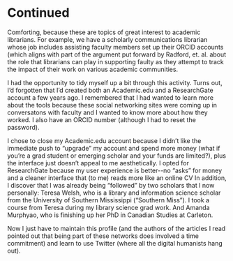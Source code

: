 # Continued

Comforting, because these are topics of great interest to academic librarians. For example, we have a scholarly communications librarian whose job includes assisting faculty members set up their ORCID accounts (which aligns with part of the argument put forward by Radford, et. al. about the role that librarians can play in supporting faulty as they attempt to track the impact of their work on various academic communities.

I had the opportunity to tidy myself up a bit through this activity. Turns out, I’d forgotten that I’d created both an Academic.edu and a ResearchGate account a few years ago. I remembered that I had wanted to learn more about the tools because these social networking sites were coming up in conversatons with faculty and I wanted to know more about how they worked. I also have an ORCID number (although I had to reset the password).

I chose to close my Academic.edu account because I didn’t like the immediate push to “upgrade” my account and spend more money (what if you’re a grad student or emerging scholar and your funds are limited?), plus the interface just doesn’t appeal to me aesthetically. I opted for ResearchGate because my user experience is better--no “asks” for money and a cleaner interface that (to me) reads more like an online CV
In addition, I discover that I was already being “followed” by two scholars that I now personally: Teresa Welsh, who is a library and information science scholar from the University of Southern Mississippi (“Southern Miss”). I took a course from Teresa during my library science grad work. And Amanda Murphyao, who is finishing up her PhD in Canadian Studies at Carleton.

Now I just have to maintain this profile (and the authors of the articles I read pointed out that being part of these networks does involved a time commitment) and learn to use Twitter (where all the digital humanists hang out).

